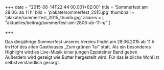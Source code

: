 +++
date = "2015-06-14T22:44:00.001+02:00"
title = 'Sommerfest am 28.06. ab 11 h'
bild = 'plakate/sommerfest_2015.jpg'
thumbnail = 'plakate/sommerfest_2015_thumb.jpg'
aliases = [
  "aktuelles/beitrag/sommerfest-am-2806-ab-11-h/"
]

+++

Das diesjährige Sommerfest unseres Vereins findet am 28.06.2015 ab 11 h im Hof des alten Gasthauses „Zum grünen Tal" statt. Als ein besonderes Highlight wird es Live-Musik einer jungen Eppsteiner Band geben. Außerdem wird gezeigt wie Butter hergestellt wird. Für das leibliche Wohl ist selbstverständlich gesorgt.

      
